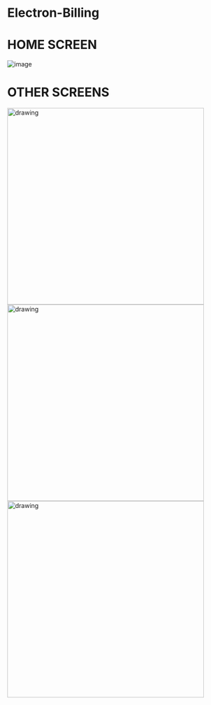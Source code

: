 # Electron-Billing

# HOME SCREEN

![image](https://user-images.githubusercontent.com/64111093/123597129-9113c380-d810-11eb-8fed-694f2b042560.png )

# OTHER SCREENS
<img src="https://user-images.githubusercontent.com/64111093/123597450-fc5d9580-d810-11eb-87c7-bf96791efde5.png" alt="drawing" width="450" margin="20px"/><img src="https://user-images.githubusercontent.com/64111093/123597346-dafca980-d810-11eb-87ce-41d723e8d074.png" alt="drawing" width="450" margin="20px"/><img src="https://user-images.githubusercontent.com/64111093/123597497-097a8480-d811-11eb-9d2b-57bf64196537.png" alt="drawing" width="450" margin="20px"/>


